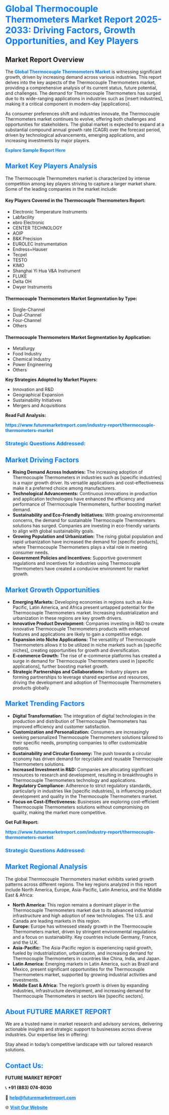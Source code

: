 <h1 style="color: #007BFF;">Global Thermocouple Thermometers Market Report 2025-2033: Driving Factors, Growth Opportunities, and Key Players</h1>

<section id="overview">
<h2>Market Report Overview</h2>
<p>The <a href="https://www.futuremarketreport.com/industry-report/thermocouple-thermometers-market" style="color: #007BFF; text-decoration: none;"><strong>Global Thermocouple Thermometers Market</strong></a> is witnessing significant growth, driven by increasing demand across various industries. This report delves into the key aspects of the Thermocouple Thermometers market, providing a comprehensive analysis of its current status, future potential, and challenges. The demand for Thermocouple Thermometers has surged due to its wide-ranging applications in industries such as [insert industries], making it a critical component in modern-day [applications].</p>
<p>As consumer preferences shift and industries innovate, the Thermocouple Thermometers market continues to evolve, offering both challenges and opportunities for stakeholders. The global market is expected to expand at a substantial compound annual growth rate (CAGR) over the forecast period, driven by technological advancements, emerging applications, and increasing investments by major players.</p>
</section>

<section id="overview">
<p><a href="https://www.futuremarketreport.com/request-sample/reportId=88054" style="color: #007BFF; text-decoration: none;"><strong>Explore Sample Report Here</strong></a></p>
</section>

<section id="key-players">
<h2 style="color: #007BFF;">Market Key Players Analysis</h2>
<p>The Thermocouple Thermometers market is characterized by intense competition among key players striving to capture a larger market share. Some of the leading companies in the market include:</p>
<h4>Key Players Covered in the Thermocouple Thermometers Report:</h4>
<ul><li>Electronic Temperature Instruments</li><li>Labfacility</li><li>ebro Electronic</li><li>CENTER TECHNOLOGY</li><li>AOIP</li><li>B&amp;K Precision</li><li>EUROLEC Instrumentation</li><li>Endress+Hauser</li><li>Tecpel</li><li>TESTO</li><li>KIMO</li><li>Shanghai Yi Hua V&amp;A Instrument</li><li>FLUKE</li><li>Delta OH</li><li>Dwyer Instruments</li></ul>
<h4>Thermocouple Thermometers Market Segmentation by Type:</h4>
<ul><li>Single-Channel</li><li>Dual-Channel</li><li>Four-Channel</li><li>Others</li></ul>

<h4>Thermocouple Thermometers Market Segmentation by Application:</h4>
<ul><li>Metallurgy</li><li>Food Industry</li><li>Chemical Industry</li><li>Power Engineering</li><li>Others</li></ul>
<p><strong>Key Strategies Adopted by Market Players:</strong></p>
<ul>
<li>Innovation and R&D</li>
<li>Geographical Expansion</li>
<li>Sustainability Initiatives</li>
<li>Mergers and Acquisitions</li>
</ul>
</section>

<section>
<p><strong>Read Full Analysis: </strong></p><a href="https://www.futuremarketreport.com/industry-report/thermocouple-thermometers-market" style="color: #007BFF; text-decoration: none;"><strong>https://www.futuremarketreport.com/industry-report/thermocouple-thermometers-market</strong></a>
<h3 style="color: #007BFF;">Strategic Questions Addressed:</h3>
</section>

<section id="driving-factors">
<h2 style="color: #007BFF;">Market Driving Factors</h2>
<ul>
<li><strong>Rising Demand Across Industries:</strong> The increasing adoption of Thermocouple Thermometers in industries such as [specific industries] is a major growth driver. Its versatile applications and cost-effectiveness make it a preferred choice among manufacturers.</li>
<li><strong>Technological Advancements:</strong> Continuous innovations in production and application technologies have enhanced the efficiency and performance of Thermocouple Thermometers, further boosting market demand.</li>
<li><strong>Sustainability and Eco-Friendly Initiatives:</strong> With growing environmental concerns, the demand for sustainable Thermocouple Thermometers solutions has surged. Companies are investing in eco-friendly variants to align with global sustainability goals.</li>
<li><strong>Growing Population and Urbanization:</strong> The rising global population and rapid urbanization have increased the demand for [specific products], where Thermocouple Thermometers plays a vital role in meeting consumer needs.</li>
<li><strong>Government Policies and Incentives:</strong> Supportive government regulations and incentives for industries using Thermocouple Thermometers have created a conducive environment for market growth.</li>
</ul>
</section>

<section id="growth-opportunities">
<h2 style="color: #007BFF;">Market Growth Opportunities</h2>
<ul>
<li><strong>Emerging Markets:</strong> Developing economies in regions such as Asia-Pacific, Latin America, and Africa present untapped potential for the Thermocouple Thermometers market. Increasing industrialization and urbanization in these regions are key growth drivers.</li>
<li><strong>Innovative Product Development:</strong> Companies investing in R&D to create innovative Thermocouple Thermometers products with enhanced features and applications are likely to gain a competitive edge.</li>
<li><strong>Expansion into Niche Applications:</strong> The versatility of Thermocouple Thermometers allows it to be utilized in niche markets such as [specific niches], creating opportunities for growth and diversification.</li>
<li><strong>E-commerce Growth:</strong> The rise of e-commerce platforms has created a surge in demand for Thermocouple Thermometers used in [specific applications], further boosting market growth.</li>
<li><strong>Strategic Partnerships and Collaborations:</strong> Industry players are forming partnerships to leverage shared expertise and resources, driving the development and adoption of Thermocouple Thermometers products globally.</li>
</ul>
</section>

<section id="trending-factors">
<h2 style="color: #007BFF;">Market Trending Factors</h2>
<ul>
<li><strong>Digital Transformation:</strong> The integration of digital technologies in the production and distribution of Thermocouple Thermometers has improved efficiency and customer satisfaction.</li>
<li><strong>Customization and Personalization:</strong> Consumers are increasingly seeking personalized Thermocouple Thermometers solutions tailored to their specific needs, prompting companies to offer customizable options.</li>
<li><strong>Sustainability and Circular Economy:</strong> The push towards a circular economy has driven demand for recyclable and reusable Thermocouple Thermometers solutions.</li>
<li><strong>Increased Investment in R&D:</strong> Companies are allocating significant resources to research and development, resulting in breakthroughs in Thermocouple Thermometers technology and applications.</li>
<li><strong>Regulatory Compliance:</strong> Adherence to strict regulatory standards, particularly in industries like [specific industries], is influencing product development and quality in the Thermocouple Thermometers market.</li>
<li><strong>Focus on Cost-Effectiveness:</strong> Businesses are exploring cost-efficient Thermocouple Thermometers solutions without compromising on quality, making the market more competitive.</li>
</ul>
</section>

<section>
<p><strong>Get Full Report: </strong></p><a href="https://www.futuremarketreport.com/industry-report/thermocouple-thermometers-market" style="color: #007BFF; text-decoration: none;"><strong>https://www.futuremarketreport.com/industry-report/thermocouple-thermometers-market</strong></a>
<h3 style="color: #007BFF;">Strategic Questions Addressed:</h3>
</section>


<section id="regional-analysis">
<h2 style="color: #007BFF;">Market Regional Analysis</h2>
<p>The global Thermocouple Thermometers market exhibits varied growth patterns across different regions. The key regions analyzed in this report include North America, Europe, Asia-Pacific, Latin America, and the Middle East & Africa:</p>
<ul>
<li><strong>North America:</strong> This region remains a dominant player in the Thermocouple Thermometers market due to its advanced industrial infrastructure and high adoption of new technologies. The U.S. and Canada are leading markets in this region.</li>
<li><strong>Europe:</strong> Europe has witnessed steady growth in the Thermocouple Thermometers market, driven by stringent environmental regulations and a focus on sustainability. Key countries include Germany, France, and the U.K.</li>
<li><strong>Asia-Pacific:</strong> The Asia-Pacific region is experiencing rapid growth, fueled by industrialization, urbanization, and increasing demand for Thermocouple Thermometers in countries like China, India, and Japan.</li>
<li><strong>Latin America:</strong> Emerging markets in Latin America, such as Brazil and Mexico, present significant opportunities for the Thermocouple Thermometers market, supported by growing industrial activities and investments.</li>
<li><strong>Middle East & Africa:</strong> The region’s growth is driven by expanding industries, infrastructure development, and increasing demand for Thermocouple Thermometers in sectors like [specific sectors].</li>
</ul>
</section>

<footer>
<h2 style="color: #007BFF;">About FUTURE MARKET REPORT</h2>
<p>We are a trusted name in market research and advisory services, delivering actionable insights and strategic support to businesses across diverse industries. Our expertise lies in offering:</p>

<p>Stay ahead in today’s competitive landscape with our tailored research solutions.</p>

<h2 style="color: #007BFF;">Contact Us:</h2>
<p><strong>FUTURE MARKET REPORT</strong></p>
<p>📞 <strong>+91 (883) 074-8030</strong></p>
<p>📧 <strong><a href="mailto:help@futuremarketreport.com" style="color: #007BFF;">help@futuremarketreport.com</a></strong></p>
<p>🌐 <strong><a href="https://www.futuremarketreport.com/" style="color: #007BFF;">Visit Our Website</a></strong></p>
</footer>